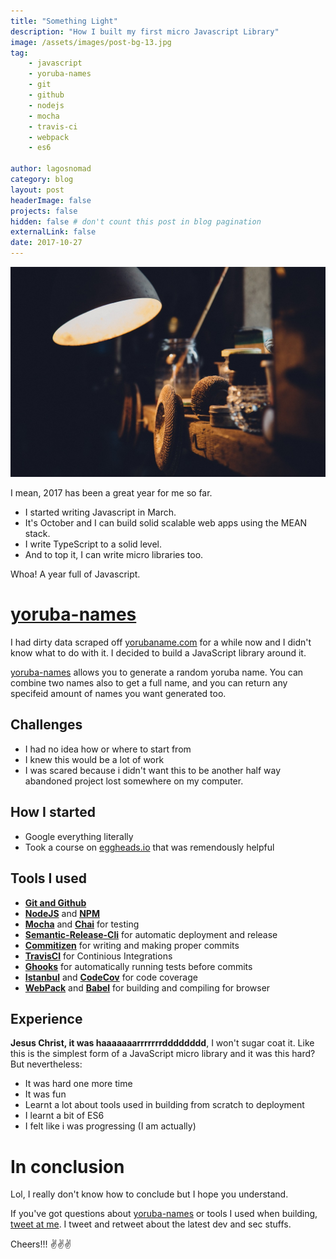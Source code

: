 ```yaml
---
title: "Something Light"
description: "How I built my first micro Javascript Library"
image: /assets/images/post-bg-13.jpg
tag: 
    - javascript
    - yoruba-names
    - git
    - github
    - nodejs
    - mocha
    - travis-ci
    - webpack
    - es6

author: lagosnomad
category: blog
layout: post
headerImage: false
projects: false
hidden: false # don't count this post in blog pagination
externalLink: false
date: 2017-10-27
---
```

![Something Light](../assets/images/post-bg-13.jpg)

I mean, 2017 has been a great year for me so far.

- I started writing Javascript in March.
- It's October and I can build solid scalable web apps using the MEAN stack.
- I write TypeScript to a solid level.
- And to top it, I can write micro libraries too.

Whoa! A year full of Javascript.

# [yoruba-names](https://github.com/mczlatan/yoruba-names)

I had dirty data scraped off [yorubaname.com](http://www.yorubaname.com/) for a while now and I didn't know what to do with it. I decided to build a JavaScript library around it.

[yoruba-names](https://github.com/mczlatan/yoruba-names) allows you to generate a random yoruba name. You can combine two names also to get a full name, and you can return any specifeid amount of names you want generated too.

## Challenges

- I had no idea how or where to start from
- I knew this would be a lot of work
- I was scared because i didn't want this to be another half way abandoned project lost somewhere on my computer.

## How I started

- Google everything literally
- Took a course on [eggheads.io](https://egghead.io/) that was remendously helpful

## Tools I used

- **[Git and Github](https://github.com)**
- **[NodeJS](https://nodejs.org)** and **[NPM](https://www.npmjs.com)**
- **[Mocha](https://mochajs.org)** and **[Chai](chaijs.com)** for testing
- **[Semantic-Release-Cli](https://www.npmjs.com/package/semantic-release-cli)** for automatic deployment and release
- **[Commitizen](https://www.npmjs.com/package/commitizen)** for writing and making proper commits
- **[TravisCI](https://travis-ci.org)** for Continious Integrations
- **[Ghooks](https://www.npmjs.com/package/ghooks)** for automatically running tests before commits
- **[Istanbul](https://www.npmjs.com/package/istanbul)** and **[CodeCov](https://codecov.io)** for code coverage
- **[WebPack](https://webpack.js.org)** and **[Babel](https://babeljs.io)** for building and compiling for browser

## Experience

**Jesus Christ, it was haaaaaaarrrrrrrdddddddd**, I won't sugar coat it.
Like this is the simplest form of a JavaScript micro library and it was this hard?
But nevertheless:

- It was hard one more time
- It was fun
- Learnt a lot about tools used in building from scratch to deployment
- I learnt a bit of ES6
- I felt like i was progressing (I am actually)

# In conclusion

Lol, I really don't know how to conclude but I hope you understand.

If you've got questions about [yoruba-names](https://github.com/mczlatan/yoruba-names) or tools I used when building, [tweet at me](/). I tweet and retweet about the latest dev and sec stuffs.

Cheers!!! ✌✌✌
